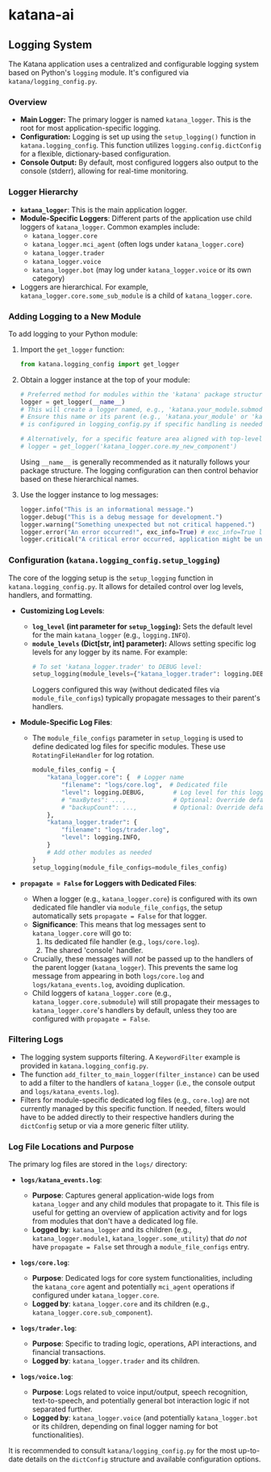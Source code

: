 # katana-ai

## Logging System

The Katana application uses a centralized and configurable logging system based on Python's `logging` module. It's configured via `katana/logging_config.py`.

### Overview
- **Main Logger:** The primary logger is named `katana_logger`. This is the root for most application-specific logging.
- **Configuration:** Logging is set up using the `setup_logging()` function in `katana.logging_config`. This function utilizes `logging.config.dictConfig` for a flexible, dictionary-based configuration.
- **Console Output:** By default, most configured loggers also output to the console (stderr), allowing for real-time monitoring.

### Logger Hierarchy
- **`katana_logger`**: This is the main application logger.
- **Module-Specific Loggers**: Different parts of the application use child loggers of `katana_logger`. Common examples include:
    - `katana_logger.core`
    - `katana_logger.mci_agent` (often logs under `katana_logger.core`)
    - `katana_logger.trader`
    - `katana_logger.voice`
    - `katana_logger.bot` (may log under `katana_logger.voice` or its own category)
- Loggers are hierarchical. For example, `katana_logger.core.some_sub_module` is a child of `katana_logger.core`.

### Adding Logging to a New Module
To add logging to your Python module:
1. Import the `get_logger` function:
   ```python
   from katana.logging_config import get_logger
   ```
2. Obtain a logger instance at the top of your module:
   ```python
   # Preferred method for modules within the 'katana' package structure:
   logger = get_logger(__name__)
   # This will create a logger named, e.g., 'katana.your_module.submodule'.
   # Ensure this name or its parent (e.g., 'katana.your_module' or 'katana_logger')
   # is configured in logging_config.py if specific handling is needed.

   # Alternatively, for a specific feature area aligned with top-level loggers:
   # logger = get_logger('katana_logger.core.my_new_component')
   ```
   Using `__name__` is generally recommended as it naturally follows your package structure. The logging configuration can then control behavior based on these hierarchical names.

3. Use the logger instance to log messages:
   ```python
   logger.info("This is an informational message.")
   logger.debug("This is a debug message for development.")
   logger.warning("Something unexpected but not critical happened.")
   logger.error("An error occurred!", exc_info=True) # exc_info=True logs the current exception stack trace
   logger.critical("A critical error occurred, application might be unstable.")
   ```

### Configuration (`katana.logging_config.setup_logging`)
The core of the logging setup is the `setup_logging` function in `katana.logging_config.py`. It allows for detailed control over log levels, handlers, and formatting.

- **Customizing Log Levels**:
    - **`log_level` (int parameter for `setup_logging`):** Sets the default level for the main `katana_logger` (e.g., `logging.INFO`).
    - **`module_levels` (Dict[str, int] parameter):** Allows setting specific log levels for any logger by its name. For example:
      ```python
      # To set 'katana_logger.trader' to DEBUG level:
      setup_logging(module_levels={"katana_logger.trader": logging.DEBUG})
      ```
      Loggers configured this way (without dedicated files via `module_file_configs`) typically propagate messages to their parent's handlers.

- **Module-Specific Log Files**:
    - The `module_file_configs` parameter in `setup_logging` is used to define dedicated log files for specific modules. These use `RotatingFileHandler` for log rotation.
      ```python
      module_files_config = {
          "katana_logger.core": {  # Logger name
              "filename": "logs/core.log",  # Dedicated file
              "level": logging.DEBUG,        # Log level for this logger
              # "maxBytes": ...,             # Optional: Override default MAX_BYTES
              # "backupCount": ...,          # Optional: Override default BACKUP_COUNT
          },
          "katana_logger.trader": {
              "filename": "logs/trader.log",
              "level": logging.INFO,
          }
          # Add other modules as needed
      }
      setup_logging(module_file_configs=module_files_config)
      ```

- **`propagate = False` for Loggers with Dedicated Files**:
    - When a logger (e.g., `katana_logger.core`) is configured with its own dedicated file handler via `module_file_configs`, the setup automatically sets `propagate = False` for that logger.
    - **Significance**: This means that log messages sent to `katana_logger.core` will go to:
        1. Its dedicated file handler (e.g., `logs/core.log`).
        2. The shared 'console' handler.
    - Crucially, these messages will *not* be passed up to the handlers of the parent logger (`katana_logger`). This prevents the same log message from appearing in both `logs/core.log` and `logs/katana_events.log`, avoiding duplication.
    - Child loggers of `katana_logger.core` (e.g., `katana_logger.core.submodule`) will still propagate their messages to `katana_logger.core`'s handlers by default, unless they too are configured with `propagate = False`.

### Filtering Logs
- The logging system supports filtering. A `KeywordFilter` example is provided in `katana.logging_config.py`.
- The function `add_filter_to_main_logger(filter_instance)` can be used to add a filter to the handlers of `katana_logger` (i.e., the console output and `logs/katana_events.log`).
- Filters for module-specific dedicated log files (e.g., `core.log`) are not currently managed by this specific function. If needed, filters would have to be added directly to their respective handlers during the `dictConfig` setup or via a more generic filter utility.

### Log File Locations and Purpose
The primary log files are stored in the `logs/` directory:

- **`logs/katana_events.log`**:
    - **Purpose**: Captures general application-wide logs from `katana_logger` and any child modules that propagate to it. This file is useful for getting an overview of application activity and for logs from modules that don't have a dedicated log file.
    - **Logged by**: `katana_logger` and its children (e.g., `katana_logger.module1`, `katana_logger.some_utility`) that *do not* have `propagate = False` set through a `module_file_configs` entry.

- **`logs/core.log`**:
    - **Purpose**: Dedicated logs for core system functionalities, including the `katana_core` agent and potentially `mci_agent` operations if configured under `katana_logger.core`.
    - **Logged by**: `katana_logger.core` and its children (e.g., `katana_logger.core.sub_component`).

- **`logs/trader.log`**:
    - **Purpose**: Specific to trading logic, operations, API interactions, and financial transactions.
    - **Logged by**: `katana_logger.trader` and its children.

- **`logs/voice.log`**:
    - **Purpose**: Logs related to voice input/output, speech recognition, text-to-speech, and potentially general bot interaction logic if not separated further.
    - **Logged by**: `katana_logger.voice` (and potentially `katana_logger.bot` or its children, depending on final logger naming for bot functionalities).

It is recommended to consult `katana/logging_config.py` for the most up-to-date details on the `dictConfig` structure and available configuration options.